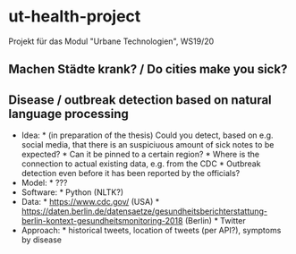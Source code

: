 # ut-health-project
Projekt für das Modul "Urbane Technologien", WS19/20

## Machen Städte krank? / Do cities make you sick?
## Disease / outbreak detection based on natural language processing

- Idea: * (in preparation of the thesis) Could you detect, based on e.g. social media, that there is an suspiciuous amount of sick notes to be expected?
        * Can it be pinned to a certain region?
        * Where is the connection to actual existing data, e.g. from the CDC
        * Outbreak detection even before it has been reported by the officials?
- Model: * ???
- Software: * Python (NLTK?)
- Data: * https://www.cdc.gov/ (USA)
        * https://daten.berlin.de/datensaetze/gesundheitsberichterstattung-berlin-kontext-gesundheitsmonitoring-2018 (Berlin)
        * Twitter
- Approach: * historical tweets, location of tweets (per API?), symptoms by disease
